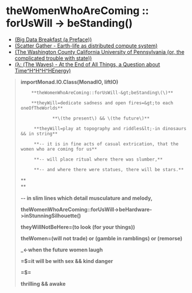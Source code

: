 # theWomenWhoAreComing :: forUsWill -&gt; beStanding\(\)

* [\(Big Data Breakfast \(a Preface\)\)](README.md)
* [\(Scatter Gather - Earth-life as distributed compute system\)](chapter1.md)
* [\(The Washington County California University of Pennsylvania \(or, the complicated trouble with state\)\)](the-washington-county-california-university-of-pennsylvania-or-the-complicated-trouble-with-state-the-state-of-the-state-harvesting-rainwater-from-a-leaking-abstraction-a-kingdom-for-nouns-and-the-death-of-the-object-maths-and-the-missiles-what.md)
* [\(λ: \(The Waves\) - At the End of All Things, a Question about Time^H^H^H^HEnergy\)](the-waves-at-the-end-of-all-things-a-question-about-timehhhhenergy.md)

> **importMonad.IO.Class\(MonadIO, liftIO\)**
>
>
>
>         **theWomenWhoAreComing::forUsWill-&gt;beStanding\(\)**
>
>         **theyWill=dedicate sadness and open fires=&gt;to each oneOfTheWorlds**
>
>                 **\(the present\) && \(the future\)**
>
>          **theyWill=play at topography and riddles&lt;-in dinosaurs && in string**
>
>          **-- it is in fine acts of casual extrication, that the women who are coming for us**
>
>          **-- will place ritual where there was slumber,**
>
>          **-- and where there were statues, there will be stars.**
>
> **    
> **
>
> **-- in slim lines which detail musculature and melody,**
>
> **theWomenWhoAreComing::forUsWill-&gt;beHardware-&gt;inStunningSilhouette\(\)**
>
> **theyWillNotBeHere=\(to look \(for your things\)\)**
>
> **theWomen=\(will not trade\) or \(gamble in ramblings\) or \(remorse\)**
>
> **\_&lt;-when the future women laugh**
>
> **=$=it will be with sex && kind danger**
>
> **=$=**
>
> **thrilling && awake**



